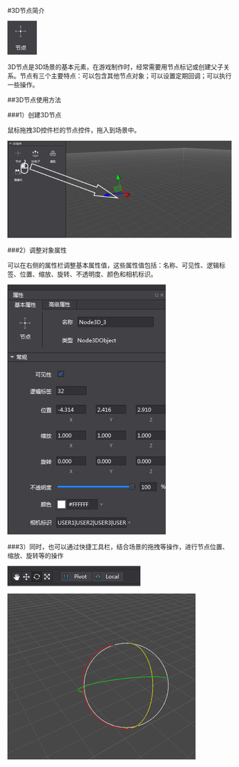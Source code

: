 #3D节点简介

![image](res/image001.png)

3D节点是3D场景的基本元素，在游戏制作时，经常需要用节点标记或创建父子关系。节点有三个主要特点：可以包含其他节点对象；可以设置定期回调；可以执行一些操作。

##3D节点使用方法

###1）创建3D节点

鼠标拖拽3D控件栏的节点控件，拖入到场景中。

![image](res/image002.png)

###2）调整对象属性

可以在右侧的属性栏调整基本属性值，这些属性值包括：名称、可见性、逻辑标签、位置、缩放、旋转、不透明度、颜色和相机标识。

![image](res/image003.png)

###3）同时，也可以通过快捷工具栏，结合场景的拖拽等操作，进行节点位置、缩放、旋转等的操作

![image](res/image004.png)

![image](res/image005.png)





